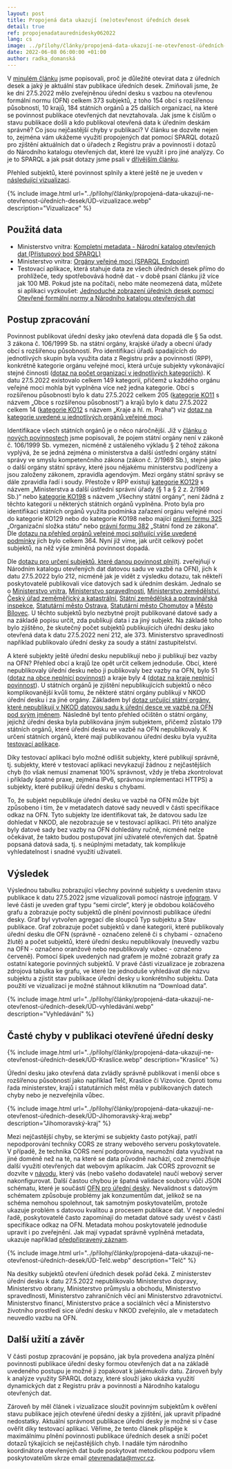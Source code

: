```yaml
---
layout: post
title: Propojená data ukazují (ne)otevřenost úředních desek 
detail: true
ref: propojenadataurednidesky062022
lang: cs
image: ../přílohy/články/propojená-data-ukazují-ne-otevřenost-úředních-desek/ÚD-vizualizace.webp
date: 2022-06-08 06:00:00 +01:00
author: radka_domanská
---
```

V [minulém článku] jsme popisovali, proč je důležité otevírat data z úředních desek a jaký je aktuální stav publikace úředních desek.
Zmiňovali jsme, že ke dni 27.5.2022 mělo zveřejněnou úřední desku s vazbou na otevřenou formální normu (OFN) celkem 373 subjektů, z toho 154 obcí s rozšířenou působností, 10 krajů, 184 státních orgánů a 25 dalších organizací, na které se povinnost publikace otevřených dat nevztahovala. 
Jak jsme k číslům o stavu publikace došli a kdo publikoval otevřená data k úředním deskám správně?
Co jsou nejčastější chyby v publikaci? 
V článku se dozvíte nejen to, zejména vám ukážeme využití propojených dat pomocí SPARQL dotazů pro zjištění aktuálních dat o úřadech z Registru práv a povinností i dotazů do Národního katalogu otevřených dat, které lze využít i pro jiné analýzy.
Co je to SPARQL a jak psát dotazy jsme psali v [dřívějším článku].

<!--more-->

Přehled subjektů, které povinnost splnily a které ještě ne je uveden v [následující vizualizaci].

{% include image.html url="../přílohy/články/propojená-data-ukazují-ne-otevřenost-úředních-desek/ÚD-vizualizace.webp" description="Vizualizace" %}

## Použitá data
- Ministerstvo vnitra: [Kompletní metadata - Národní katalog otevřených dat (Přístupový bod SPARQL)]
- Ministerstvo vnitra: [Orgány veřejné moci (SPARQL Endpoint)]
- Testovací aplikace, která stahuje data ze všech úředních desek přímo do prohlížeče, tedy spotřebovává hodně dat - v době psaní článku již více jak 100 MB. Pokud jste na počítači, nebo máte neomezená data, můžete si aplikaci vyzkoušet: [Jednoduché zobrazení úředních desek pomocí Otevřené formální normy a Národního katalogu otevřených dat]

## Postup zpracování
Povinnost publikovat úřední desky jako otevřená data dopadá dle § 5a odst. 3 zákona č. 106/1999 Sb. na státní orgány, krajské úřady a obecní úřady obcí s rozšířenou působností. 
Pro identifikaci úřadů spadajících do jednotlivých skupin byla využita data z Registru práv a povinností (RPP), konkrétně kategorie orgánu veřejné moci, která určuje subjekty vykonávající stejné činnosti ([dotaz na počet organizací v jednotlivých kategoriích]).
K datu 27.5.2022 existovalo celkem 149 kategorií, přičemž u každého orgánu veřejné moci mohla být vyplněna více než jedna kategorie. 
Obcí s rozšířenou působností bylo k datu 27.5.2022 celkem 205 ([kategorie KO11] s názvem „Obce s rozšířenou působností“) a krajů bylo k datu 27.5.2022 celkem 14 ([kategorie KO12] s názvem „Kraje a hl. m. Praha“) viz [dotaz na kategorie uvedené u jednotlivých orgánů veřejné moci]. 

Identifikace všech státních orgánů je o něco náročnější. 
Již v [článku o nových povinnostech]  jsme popisovali, že pojem státní orgány není v zákoně č. 106/1999 Sb. vymezen, nicméně z ustáleného výkladu § 2 téhož zákona vyplývá, že se jedná zejména o ministerstva a další ústřední orgány státní správy ve smyslu kompetenčního zákona (zákon č. 2/1969 Sb.), stejně jako o další orgány státní správy, které jsou nějakému ministerstvu podřízeny a jsou založeny zákonem, zpravidla agendovým.
Mezi orgány státní správy se dále zpravidla řadí i soudy. 
Přestože v RPP existují [kategorie KO129] s názvem „Ministerstva a další ústřední správní úřady (§ 1 a § 2 z. 2/1969 Sb.)“ nebo [kategorie KO198] s názvem „Všechny státní orgány“, není žádná z těchto kategorií u některých státních orgánů vyplněna. 
Proto byla pro identifikaci státních orgánů využita podmínka zařazení orgánu veřejné moci do kategorie KO129 nebo do kategorie KO198 nebo mající [právní formu 325] „Organizační složka státu“ nebo [právní formu 382] „Státní fond ze zákona“.
Dle [dotazu na přehled orgánů veřejné moci splňující výše uvedené podmínky] jich bylo celkem 364. 
Nyní již víme, jak určit celkový počet subjektů, na něž výše zmíněná povinnost dopadá.

Dle [dotazu pro určení subjektů, které danou povinnost plní](tj. zveřejňují v Národním katalogu otevřených dat datovou sadu ve vazbě na OFN), jich k datu 27.5.2022 bylo 212, nicméně jak je vidět z výsledku dotazu, tak někteří poskytovatelé publikovali více datových sad k úředním deskám. 
Jednalo se o [Ministerstvo vnitra], [Ministerstvo spravedlnosti], [Ministerstvo zemědělství], [Český úřad zeměměřický a katastrální], [Státní zemědělská a potravinářská inspekce], [Statutární město Ostrava], [Statutární město Chomutov] a [Město Bílovec].
U těchto subjektů bylo nezbytné projít publikované datové sady a na základě popisu určit, zda publikují data i za jiný subjekt.
Na základě toho bylo zjištěno, že skutečný počet subjektů publikujících úřední desku jako otevřená data k datu 27.5.2022 není 212, ale 373.
Ministerstvo spravedlnosti například publikovalo úřední desky za soudy a státní zastupitelství.

A které subjekty ještě úřední desku nepublikují nebo ji publikují bez vazby na OFN? 
Přehled obcí a krajů lze opět určit celkem jednoduše. 
Obcí, které nepublikovaly úřední desku nebo ji publikovaly bez vazby na OFN, bylo 51 ([dotaz na obce neplnící povinnost]) a kraje byly 4 ([dotaz na kraje neplnící povinnost]).
U státních orgánů je zjištění nepublikujících subjektů o něco komplikovanější kvůli tomu, že některé státní orgány publikují v NKOD úřední desku i za jiné orgány. Základem byl [dotaz určující státní orgány, které nepublikují v NKOD datovou sadu k úřední desce ve vazbě na OFN pod svým jménem].
Následně byl tento přehled očištěn o státní orgány, jejichž úřední deska byla publikována jiným subjektem, přičemž zůstalo 179 státních orgánů, které úřední desku ve vazbě na OFN nepublikovaly.
K určení státních orgánů, které mají publikovanou úřední desku byla využita [testovací aplikace].

Díky testovací aplikaci bylo možné odlišit subjekty, které publikují správně, tj. subjekty, které v testovací aplikaci nevykazují žádnou z nejčastějších chyb (to však nemusí znamenat 100% správnost, vždy je třeba zkontrolovat i příklady špatné praxe, zejména IPv6, správnou implementaci HTTPS) a subjekty, které publikují úřední desku s chybami. 

To, že subjekt nepublikuje úřední desku ve vazbě na OFN může být způsobeno i tím, že v metadatech datové sady neuvedl v části specifikace odkaz na OFN.
Tyto subjekty lze identifikovat tak, že datovou sadu lze dohledat v NKOD, ale nezobrazuje se v testovací aplikaci. 
Při této analýze byly datové sady bez vazby na OFN dohledány ručně, nicméně nelze očekávat, že takto budou postupovat jiní uživatelé otevřených dat.
Špatně popsaná datová sada, tj. s neúplnými metadaty, tak komplikuje vyhledatelnost i snadné využití uživateli.

## Výsledek
Výslednou tabulku zobrazující všechny povinné subjekty s uvedením stavu publikace k datu 27.5.2022 jsme vizualizovali pomocí nástroje [infogram].
V levé části je uveden graf typu “semi circle”, který je obdobou koláčového grafu a zobrazuje počty subjektů dle plnění povinnosti publikace úřední desky. Graf byl vytvořen agregací dle sloupců Typ subjektu a Stav publikace. Graf zobrazuje počet subjektů v dané kategorii, které publikovaly úřední desku dle OFN (správně - označeno zeleně či s chybami - označeno žlutě) a počet subjektů, které úřední desku nepublikovaly (neuvedly vazbu na OFN - označeno oranžově nebo nepublikovaly vubec - označeno červeně). Pomocí šipek uvedených nad grafem je možné zobrazit grafy za ostatní kategorie povinných subjektů. V pravé části vizualizace je zobrazena zdrojová tabulka ke grafu, ve které lze jednoduše vyhledávat dle názvu subjektu a zjistit stav publikace úřední desky u konkrétního subjektu. Data použití ve vizualizaci je možné stáhnout kliknutím na “Download data”.

{% include image.html url="../přílohy/články/propojená-data-ukazují-ne-otevřenost-úředních-desek/ÚD-vyhledávání.webp" description="Vyhledávání" %}

## Časté chyby v publikaci otevřené úřední desky

{% include image.html url="../přílohy/články/propojená-data-ukazují-ne-otevřenost-úředních-desek/ÚD-Kraslice.webp" description="Kraslice" %}

Úřední desku jako otevřená data zvládly správně publikovat i menší obce s rozšířenou působností jako například Telč, Kraslice či Vizovice.
Oproti tomu řada ministerstev, krajů i statutárních měst měla v publikovaných datech chyby nebo je nezveřejnila vůbec.

{% include image.html url="../přílohy/články/propojená-data-ukazují-ne-otevřenost-úředních-desek/ÚD-Jihomoravský-kraj.webp" description="Jihomoravský-kraj" %}

Mezi nejčastější chyby, se kterými se subjekty často potýkají, patří nepodporování techniky CORS ze strany webového serveru poskytovatele.
V případě, že technika CORS není podporována, neumožní data využívat na jiné doméně než na té, na které se data původně nachází, což znemožňuje další využití otevřených dat webovým aplikacím.
Jak CORS zprovoznit se dozvíte v [návodu], který vás (nebo vašeho dodavatele) naučí webový server nakonfigurovat.
Další častou chybou je špatná validace souboru vůči JSON schématu, které je součástí [OFN pro úřední desky].
Nevalidnost s datovým schématem způsobuje problémy jak konzumentům dat, jelikož se na schéma nemohou spolehnout, tak samotným poskytovatelům, protože ukazuje problém s datovou kvalitou a procesem publikace dat. 
V neposlední řadě, poskytovatelé často zapomínají do metadat datové sady uvést v části specifikace odkaz na OFN.
Metadata mohou poskytovatelé jednoduše upravit i po zveřejnění.
Jak mají vypadat správně vyplněná metadata, ukazuje například [předpřipravený záznam].

{% include image.html url="../přílohy/články/propojená-data-ukazují-ne-otevřenost-úředních-desek/ÚD-Telč.webp" description="Telč" %}

Na desítky subjektů otevření úředních desek pořád čeká. 
Z ministerstev úřední desku k datu 27.5.2022 nepublikovalo Ministerstvo dopravy, Ministerstvo obrany, Ministerstvo průmyslu a obchodu, Ministerstvo spravedlnosti, Ministerstvo zahraničních věcí ani Ministerstvo zdravotnictví.
Ministerstvo financí, Ministerstvo práce a sociálních věcí a Ministerstvo životního prostředí sice úřední desku v NKOD zveřejnilo, ale v metadatech neuvedlo vazbu na OFN.

## Další užití a závěr
V části postup zpracování je popsáno, jak byla provedena analýza plnění povinnosti publikace úřední desky formou otevřených dat a na základě uvedeného postupu je možné ji zopakovat k jakémukoliv datu. 
Zároveň byly k analýze využity SPARQL dotazy, které slouží jako ukázka využití dynamických dat z Registru práv a povinností a Národního katalogu otevřených dat. 

Zároveň by měl článek i vizualizace sloužit povinným subjektům k ověření stavu publikace jejich otevřené úřední desky a zjištění, jak upravit případné nedostatky.
Aktuální správnost publikace úřední desky je možné si v čase ověřit díky testovací aplikaci.
Věříme, že tento článek přispěje k maximálnímu plnění povinnosti publikace úředních desek a sníží počet dotazů týkajících se nejčastějších chyb.
I nadále tým národního koordinátora otevřených dat bude poskytovat metodickou podporu všem poskytovatelům skrze email [otevrenadata@mvcr.cz]. 

[minulém článku]: /články/otevřené-úřední-desky-po-čtvrt-roce-je-jich-665 "Otevřené úřední desky - po čtvrt roce je jich 665"
[dřívějším článku]: /články/znalostní-grafy-03-sparql "Série Znalostní grafy: Díl 3: SPARQL"
[následující vizualizaci]: https://infogram.com/plneni-povinnosti-publikace-uredni-desky-jako-otevrena-data-1hzj4o35mkjl34p?live "Vizualizace plnění povinnosti publikace úřední desky"
[Kompletní metadata - Národní katalog otevřených dat (Přístupový bod SPARQL)]: /datová-sada?iri=https%3A%2F%2Fdata.gov.cz%2Fzdroj%2Fdatové-sady%2F00007064%2Ffecee27b4a44fa89cbe8cc491fe5540c "SPARQL Kompletní metadata"
[Orgány veřejné moci (SPARQL Endpoint)]: /datová-sada?iri=https%3A%2F%2Fdata.gov.cz%2Fzdroj%2Fdatové-sady%2F00007064%2F44a9d6abacd4d0e83a0694e74d028f51 "SPARQL OVM"
[Jednoduché zobrazení úředních desek pomocí Otevřené formální normy a Národního katalogu otevřených dat]: /články/nová-éra-úředních-desek#jednoduché-zobrazení-úředních-desek-pomocí-otevřené-formální-normy-a-národního-katalogu-otevřených-dat "Testovací aplikace"
[dotaz na počet organizací v jednotlivých kategoriích]: https://api.triplydb.com/s/LqWC1nQ7c "Dotaz na počet organizací v jednotlivých kategoriích"
[dotaz na kategorie uvedené u jednotlivých orgánů veřejné moci]: https://api.triplydb.com/s/9T1HNKTdf "Dotaz na kategorie uvedené u jednotlivých orgánů veřejné moci"
[článku o nových povinnostech]: /články/nové-povinnosti-pro-obce-kraje-a-orgány-státní-správy-v-oblasti-otevřených-dat "Nové povinnosti pro obce, kraje a orgány státní správy v oblasti otevřených dat"
[dotazu na přehled orgánů veřejné moci splňující výše uvedené podmínky]: https://api.triplydb.com/s/S2Gw7ZvXF "Dotaz na přehled orgánů veřejné moci splňující výše uvedené podmínky"
[dotazu pro určení subjektů, které danou povinnost plní]: https://api.triplydb.com/s/DotA4DY9Z "Dotaz pro určení subjektů, které danou povinnost plní"
[dotaz na obce neplnící povinnost]: https://api.triplydb.com/s/-4CzrosKo "Dotaz na obce neplnící povinnost"
[dotaz na kraje neplnící povinnost]: https://api.triplydb.com/s/Hc2mMfplA "Dotaz na kraje neplnící povinnost"
[dotaz určující státní orgány, které nepublikují v NKOD datovou sadu k úřední desce ve vazbě na OFN pod svým jménem]: https://api.triplydb.com/s/iYhKrEskv "Dotaz určující státní orgány, které nepublikují v NKOD datovou sadu k úřední desce ve vazbě na OFN pod svým jménem"
[testovací aplikace]: /články/nová-éra-úředních-desek#jednoduché-zobrazení-úředních-desek-pomocí-otevřené-formální-normy-a-národního-katalogu-otevřených-dat "Testovací aplikace"
[návodu]: https://opendata.gov.cz/špatná-praxe:chybějící-cors "Chybějící CORS"
[OFN pro úřední desky]: https://ofn.gov.cz/úřední-desky/2021-07-20/ "OFN Úřední desky"
[předpřipravený záznam]: /formulář/registrace-datové-sady?file=https%3A%2F%2Fofn.gov.cz%2Fúřední-desky%2F2021-07-20%2Fmetadata%2Fúřední-desky.jsonld "Předpřipravený záznam"
[otevrenadata@mvcr.cz]: mailto:otevrenadata@mvcr.cz "mailto:otevrenadata@mvcr.cz"
[kategorie KO11]: https://rpp-opendata.egon.gov.cz/odrpp/zdroj/kategorie-ovm/KO11 "Kategorie KO11 RPP"
[kategorie KO12]: https://rpp-opendata.egon.gov.cz/odrpp/zdroj/kategorie-ovm/KO12 "Kategorie KO12 RPP"
[kategorie KO129]:  https://rpp-opendata.egon.gov.cz/odrpp/zdroj/kategorie-ovm/KO129 "Kategorie KO129 RPP"
[kategorie KO198]: https://rpp-opendata.egon.gov.cz/odrpp/zdroj/kategorie-ovm/KO198 "Kategorie KO198 RPP"
[právní formu 325]: https://rpp-opendata.egon.gov.cz/odrpp/zdroj/právní-forma/325 "Právní forma 325 RPP"
[právní formu 382]: https://rpp-opendata.egon.gov.cz/odrpp/zdroj/právní-forma/382 "Právní forma 382 RPP"
[Ministerstvo vnitra]: /datové-sady?dotaz=úřední%20deska&poskytovatel=https%3A%2F%2Frpp-opendata.egon.gov.cz%2Fodrpp%2Fzdroj%2Forgán-veřejné-moci%2F00007064 "Datové sady publikované k úředním deskám MV"
[Ministerstvo spravedlnosti]: /datové-sady?dotaz=úřední%20deska&poskytovatel=https%3A%2F%2Frpp-opendata.egon.gov.cz%2Fodrpp%2Fzdroj%2Forgán-veřejné-moci%2F00025429 "Datové sady publikované k úředním deskám MSp"
[Ministerstvo zemědělství]: /datové-sady?dotaz=úřední%20deska&poskytovatel=https%3A%2F%2Frpp-opendata.egon.gov.cz%2Fodrpp%2Fzdroj%2Forgán-veřejné-moci%2F00020478 "Datové sady publikované k úředním deskám MZe"
[Český úřad zeměměřický a katastrální]: /datové-sady?dotaz=úřední%20deska&poskytovatel=https%3A%2F%2Frpp-opendata.egon.gov.cz%2Fodrpp%2Fzdroj%2Forgán-veřejné-moci%2F00025712 "Datové sady publikované k úředním deskám ČÚZK"
[Státní zemědělská a potravinářská inspekce]: /datové-sady?dotaz=úřední%20deska&poskytovatel=https%3A%2F%2Frpp-opendata.egon.gov.cz%2Fodrpp%2Fzdroj%2Forgán-veřejné-moci%2F75014149 "Datové sady publikované k úředním deskám SZPI"
[Statutární město Ostrava]: /datové-sady?dotaz=úřední%20deska&poskytovatel=https%3A%2F%2Frpp-opendata.egon.gov.cz%2Fodrpp%2Fzdroj%2Forgán-veřejné-moci%2F00845451 "Datové sady publikované k úředním deskám Statutárního města Ostrava"
[Statutární město Chomutov]: /datové-sady?dotaz=úřední%20deska&poskytovatel=https%3A%2F%2Frpp-opendata.egon.gov.cz%2Fodrpp%2Fzdroj%2Forgán-veřejné-moci%2F00261891 "Datové sady publikované k úředním deskám Statutárního města Chomutov"
[Město Bílovec]: /datové-sady?dotaz=úřední%20deska&poskytovatel=https%3A%2F%2Frpp-opendata.egon.gov.cz%2Fodrpp%2Fzdroj%2Forgán-veřejné-moci%2F00297755 "Datové sady publikované k úředním deskám Města Bílovec"
[infogram]: https://infogram.com/plneni-povinnosti-publikace-uredni-desky-jako-otevrena-data-1hzj4o35mkjl34p?live "Vizualizace v programu Infogram"

